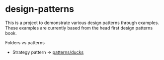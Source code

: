 # design-patterns

This is a project to demonstrate various design patterns through examples.
These examples are currently based from the head first design patterns book.

Folders vs patterns
- Strategy pattern -> [patterns/ducks](https://github.com/abhiknowswhy/design-patterns/tree/main/patterns/ducks)
